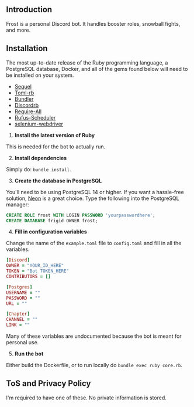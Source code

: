 ## Introduction

Frost is a personal Discord bot. It handles booster roles, snowball fights, and more.

## Installation 

The most up-to-date release of the Ruby programming language, a PostgreSQL database, Docker, and all of the gems found below will need to be installed on your system.  

- [Sequel](https://github.com/jeremyevans/sequel)
- [Toml-rb](https://github.com/emancu/toml-rb)
- [Bundler](https://rubygems.org/gems/bundler/versions/2.5.18)
- [Discordrb](https://github.com/shardlab/discordrb)
- [Require-All](https://github.com/jarmo/require_all)
- [Rufus-Scheduler](https://github.com/jmettraux/rufus-scheduler)
- [selenium-webdriver](https://rubygems.org/gems/selenium-webdriver)

1. **Install the latest version of Ruby**

This is needed for the bot to actually run.

2. **Install dependencies**

Simply do: `bundle install`.

3. **Create the database in PostgreSQL**

You'll need to be using PostgreSQL 14 or higher. If you want a hassle-free solution, [Neon](https://neon.tech/home) is a great choice. Type the following
into the PostgreSQL manager:

```sql
CREATE ROLE frost WITH LOGIN PASSWORD 'yourpasswordhere';
CREATE DATABASE frigid OWNER frost;
```

4. **Fill in configuration variables**

Change the name of the `example.toml` file to `config.toml` and fill in all the variables.

```ruby
[Discord]
OWNER = "YOUR_ID_HERE"
TOKEN = "Bot TOKEN_HERE"
CONTRIBUTORS = []

[Postgres]
USERNAME = ""
PASSWORD = ""
URL = ""

[Chapter]
CHANNEL = ""
LINK = ""
```

Many of these variables are undocumented because the bot is meant for personal use.

5. **Run the bot**

Either build the Dockerfile, or to run locally do `bundle exec ruby core.rb`.

## ToS and Privacy Policy

I'm required to have one of these. No private information is stored.
